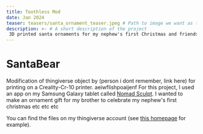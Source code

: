 ```yaml
---
title: Toothless Mod
date: Jan 2024
teaser: teasers/santa_ornament_teaser.jpeg # Path to image we want as teaser for this post, stored in `/static`
description: >- # A short description of the project
 3D printed santa ornaments for my nephew's first Christmas and friends
---
```


# SantaBear 

Modification of thingiverse object by (person i dont remember, link here) for printing on a Creality-Cr-10 printer. aeiwflishpoaijenf
For this project, I used an app on my Samsung Galaxy tablet called <a href="https://nomadsculpt.com/">Nomad Sculpt</a>. I wanted to make an ornament gift for my brother to celebrate my nephew's first christmas etc etc etc


You can find the files on my thingiverse account (see <a href="https://www.thingiverse.com/properbowen/designs">this homepage</a> for example).
<!-- Insert hyperlinks with ahref -->

<!-- 
**BOLD FONT**
*ITALIC FONT*

``` python
print("HELLO KARISSA")
```
 -->
